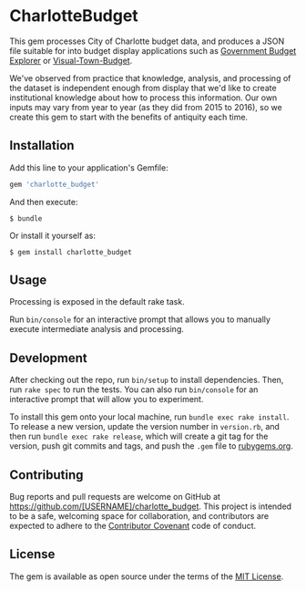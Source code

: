 # CharlotteBudget

This gem processes City of Charlotte budget data, and produces a JSON file suitable for into budget display applications such as [Government Budget Explorer](https://github.com/DemocracyApps/GBE) or [Visual-Town-Budget](https://github.com/goinvo/Visual-Town-Budget).

We've observed from practice that knowledge, analysis, and processing of the dataset is independent enough from display that we'd like to create institutional knowledge about how to process this information.  Our own inputs may vary from year to year (as they did from 2015 to 2016), so we create this gem to start with the benefits of antiquity each time.


## Installation

Add this line to your application's Gemfile:

```ruby
gem 'charlotte_budget'
```

And then execute:

    $ bundle

Or install it yourself as:

    $ gem install charlotte_budget

## Usage

Processing is exposed in the default rake task.

Run `bin/console` for an interactive prompt that allows you to manually execute intermediate analysis and processing.

## Development

After checking out the repo, run `bin/setup` to install dependencies. Then, run `rake spec` to run the tests. You can also run `bin/console` for an interactive prompt that will allow you to experiment.

To install this gem onto your local machine, run `bundle exec rake install`. To release a new version, update the version number in `version.rb`, and then run `bundle exec rake release`, which will create a git tag for the version, push git commits and tags, and push the `.gem` file to [rubygems.org](https://rubygems.org).

## Contributing

Bug reports and pull requests are welcome on GitHub at https://github.com/[USERNAME]/charlotte_budget. This project is intended to be a safe, welcoming space for collaboration, and contributors are expected to adhere to the [Contributor Covenant](contributor-covenant.org) code of conduct.


## License

The gem is available as open source under the terms of the [MIT License](http://opensource.org/licenses/MIT).

